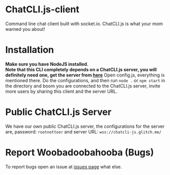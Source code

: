 # ChatCLI.js-client
Command line chat client built with socket.io. ChatCLI.js is what your mom warned you about!
# Installation
**Make sure you have NodeJS installed.**    
**Note that this CLI completely depends on a ChatCLI.js server, you will definitely need one, get the server from [here](https://github.com/m-Phoenix852/ChatCLI.js-server/)**
Open config.js, everything is mentioned there. Do the configurations, and then run `node .` or `npm start` in the directory and boom you are connected to the ChatCLI.js server, invite more users by sharing this client and the server URL.
# Public ChatCLI.js Server
We have our own public ChatCLI.js server, the configurations for the server are, password: `rootnottoor` and server URL: `wss://chatcli-js.glitch.me/`
# Report Woobadoobahooba (Bugs)
To report bugs open an issue at [issues page](https://github.com/m-Phoenix852/ChatCLI.js-client/issues/) what else.
